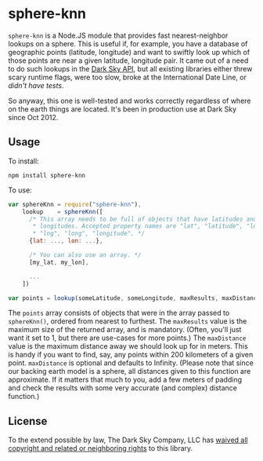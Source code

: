 sphere-knn
==========

`sphere-knn` is a Node.JS module that provides fast nearest-neighbor lookups on
a sphere. This is useful if, for example, you have a database of geographic
points (latitude, longitude) and want to swiftly look up which of those points
are near a given latitude, longitude pair. It came out of a need to do such
lookups in the [Dark Sky API](http://developer.darkskyapp.com/), but all
existing libraries either threw scary runtime flags, were too slow, broke at
the International Date Line, or *didn't have tests*.

So anyway, this one is well-tested and works correctly regardless of where on
the earth things are located. It's been in production use at Dark Sky since
Oct 2012.

Usage
-----

To install:

    npm install sphere-knn

To use:

```javascript
var sphereKnn = require("sphere-knn"),
    lookup    = sphereKnn([
      /* This array needs to be full of objects that have latitudes and
       * longitudes. Accepted property names are "lat", "latitude", "lon",
       * "lng", "long", "longitude". */
      {lat: ..., lon: ...},

      /* You can also use an array. */
      [my_lat, my_lon],

      ...
    ])

var points = lookup(someLatitude, someLongitude, maxResults, maxDistance)
```

The `points` array consists of objects that were in the array passed to
`sphereKnn()`, ordered from nearest to furthest. The `maxResults` value is the
maximum size of the returned array, and is mandatory. (Often, you'll just want
it set to 1, but there are use-cases for more points.) The `maxDistance` value
is the maximum distance away we should look up for in meters. This is handy if
you want to find, say, any points within 200 kilometers of a given point.
`maxDistance` is optional and defaults to Infinity. (Please note that since our
backing earth model is a sphere, all distances given to this function are
approximate. If it matters that much to you, add a few meters of padding and
check the results with some very accurate (and complex) distance function.)

License
-------

To the extend possible by law, The Dark Sky Company, LLC has [waived all
copyright and related or neighboring rights][cc0] to this library.

[cc0]: http://creativecommons.org/publicdomain/zero/1.0/
